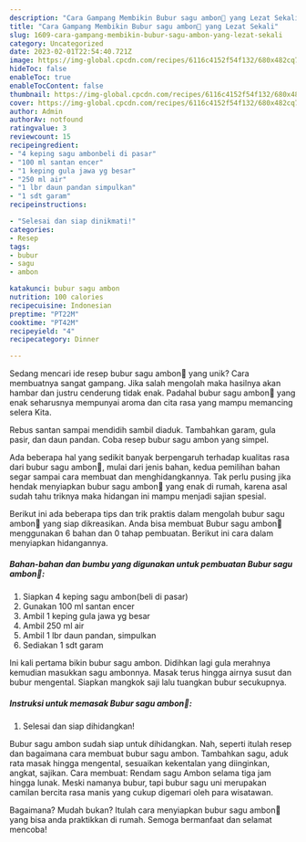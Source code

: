 ```yaml
---
description: "Cara Gampang Membikin Bubur sagu ambon🍵 yang Lezat Sekali"
title: "Cara Gampang Membikin Bubur sagu ambon🍵 yang Lezat Sekali"
slug: 1609-cara-gampang-membikin-bubur-sagu-ambon-yang-lezat-sekali
category: Uncategorized
date: 2023-02-01T22:54:40.721Z
image: https://img-global.cpcdn.com/recipes/6116c4152f54f132/680x482cq70/bubur-sagu-ambon-foto-resep-utama.jpg
hideToc: false
enableToc: true
enableTocContent: false
thumbnail: https://img-global.cpcdn.com/recipes/6116c4152f54f132/680x482cq70/bubur-sagu-ambon-foto-resep-utama.jpg
cover: https://img-global.cpcdn.com/recipes/6116c4152f54f132/680x482cq70/bubur-sagu-ambon-foto-resep-utama.jpg
author: Admin
authorAv: notfound
ratingvalue: 3
reviewcount: 15
recipeingredient:
- "4 keping sagu ambonbeli di pasar"
- "100 ml santan encer"
- "1 keping gula jawa yg besar"
- "250 ml air"
- "1 lbr daun pandan simpulkan"
- "1 sdt garam"
recipeinstructions:

- "Selesai dan siap dinikmati!"
categories:
- Resep
tags:
- bubur
- sagu
- ambon

katakunci: bubur sagu ambon 
nutrition: 100 calories
recipecuisine: Indonesian
preptime: "PT22M"
cooktime: "PT42M"
recipeyield: "4"
recipecategory: Dinner

---
```





Sedang mencari ide resep bubur sagu ambon🍵 yang unik? Cara membuatnya sangat gampang. Jika salah mengolah maka hasilnya akan hambar dan justru cenderung tidak enak. Padahal bubur sagu ambon🍵 yang enak seharusnya mempunyai aroma dan cita rasa yang mampu memancing selera Kita.





Rebus santan sampai mendidih sambil diaduk. Tambahkan garam, gula pasir, dan daun pandan. Coba resep bubur sagu ambon yang simpel.

Ada beberapa hal yang sedikit banyak berpengaruh terhadap kualitas rasa dari bubur sagu ambon🍵, mulai dari jenis bahan, kedua pemilihan bahan segar sampai cara membuat dan menghidangkannya. Tak perlu pusing jika hendak menyiapkan bubur sagu ambon🍵 yang enak di rumah, karena asal sudah tahu triknya maka hidangan ini mampu menjadi sajian spesial.






Berikut ini ada beberapa tips dan trik praktis dalam mengolah bubur sagu ambon🍵 yang siap dikreasikan. Anda bisa membuat Bubur sagu ambon🍵 menggunakan 6 bahan dan 0 tahap pembuatan. Berikut ini cara dalam menyiapkan hidangannya.

<!--inarticleads1-->

##### Bahan-bahan dan bumbu yang digunakan untuk pembuatan Bubur sagu ambon🍵:

1. Siapkan 4 keping sagu ambon(beli di pasar)
1. Gunakan 100 ml santan encer
1. Ambil 1 keping gula jawa yg besar
1. Ambil 250 ml air
1. Ambil 1 lbr daun pandan, simpulkan
1. Sediakan 1 sdt garam


Ini kali pertama bikin bubur sagu ambon. Didihkan lagi gula merahnya kemudian masukkan sagu ambonnya. Masak terus hingga airnya susut dan bubur mengental. Siapkan mangkok saji lalu tuangkan bubur secukupnya. 

<!--inarticleads2-->

##### Instruksi untuk memasak Bubur sagu ambon🍵:


1. Selesai dan siap dihidangkan!

Bubur sagu ambon sudah siap untuk dihidangkan. Nah, seperti itulah resep dan bagaimana cara membuat bubur sagu ambon. Tambahkan sagu, aduk rata masak hingga mengental, sesuaikan kekentalan yang diinginkan, angkat, sajikan. Cara membuat: Rendam sagu Ambon selama tiga jam hingga lunak. Meski namanya bubur, tapi bubur sagu uni merupakan camilan bercita rasa manis yang cukup digemari oleh para wisatawan. 

Bagaimana? Mudah bukan? Itulah cara menyiapkan bubur sagu ambon🍵 yang bisa anda praktikkan di rumah. Semoga bermanfaat dan selamat mencoba!
